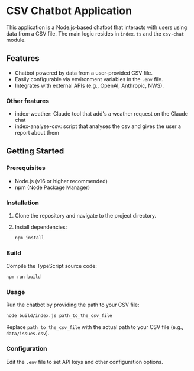 # CSV Chatbot Application

This application is a Node.js-based chatbot that interacts with users using data from a CSV file. The main logic resides in `index.ts` and the `csv-chat` module.

## Features

- Chatbot powered by data from a user-provided CSV file.
- Easily configurable via environment variables in the `.env` file.
- Integrates with external APIs (e.g., OpenAI, Anthropic, NWS).

### Other features
- index-weather: Claude tool that add's a weather request on the Claude chat
- index-analyse-csv: script that analyses the csv and gives the user a report about them

## Getting Started

### Prerequisites

- Node.js (v16 or higher recommended)
- npm (Node Package Manager)

### Installation

1. Clone the repository and navigate to the project directory.
2. Install dependencies:

   ```bash
   npm install
   ```

### Build

Compile the TypeScript source code:

```bash
npm run build
```

### Usage

Run the chatbot by providing the path to your CSV file:

```bash
node build/index.js path_to_the_csv_file
```

Replace `path_to_the_csv_file` with the actual path to your CSV file (e.g., `data/issues.csv`).

### Configuration

Edit the `.env` file to set API keys and other configuration options.